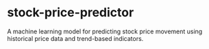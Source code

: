 # stock-price-predictor
A machine learning model for predicting stock price movement using historical price data and trend-based indicators.
